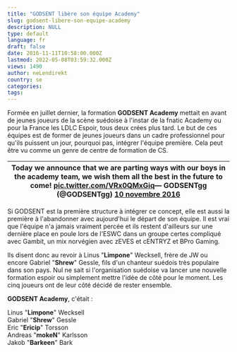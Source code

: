 ```yaml
---
title: "GODSENT libère son équipe Academy"
slug: godsent-libere-son-equipe-academy
description: NULL
type: default
language: fr
draft: false
date: 2016-11-11T10:58:00.000Z
lastmod: 2022-05-08T03:59:32.000Z
views: 1490
author: neLendirekt
country: se
categories:
tags:
---
```

Formée en juillet dernier, la formation **GODSENT Academy** mettait en avant de jeunes joueurs de la scène suédoise à l'instar de la fnatic Academy ou pour la France les LDLC Espoir, tous deux crées plus tard. Le but de ces équipes est de former de jeunes joueurs dans un cadre professionnel pour qu'ils puissent un jour, pourquoi pas, intégrer l'équipe première. Cela peut être vu comme un genre de centre de formation de CS.

| Today we announce that we are parting ways with our boys in the academy team, we wish them all the best in the future to come! [pic.twitter.com/VRx0QMxGiq](https://t.co/VRx0QMxGiq)— GODSENTgg (@GODSENTgg) [10 novembre 2016](https://twitter.com/GODSENTgg/status/796839007846076416) |
| ---------------------------------------------------------------------------------------------------------------------------------------------------------------------------------------------------------------------------------------------------------------------------------------- |

  
Si GODSENT est la première structure à intégrer ce concept, elle est aussi la première à l'abandonner avec aujourd'hui le départ de son équipe. Il est vrai que l'équipe n'a jamais vraiment percée et ils restent d'ailleurs sur une dernière place en poule lors de l'ESWC dans un groupe certes compliqué avec Gambit, un mix norvégien avec zEVES et cENTRYZ et BPro Gaming.

Ils disent donc au revoir à Linus "**Limpone**" Wecksell, frère de JW ou encore Gabriel "**Shrew**" Gessle, fils d'un chanteur suédois très populaire dans son pays. Nul ne sait si l'organisation suédoise va lancer une nouvelle formation espoir ou simplement mettre l'idée de côté pour le moment. Les cinq joueurs ont de leur côté décidé de rester ensemble.

**GODSENT Academy**, c'était :

Linus "**Limpone**" Wecksell  
Gabriel "**Shrew**" Gessle  
Eric "**Ericip**" Torsson  
Andreas "**mokeN**" Karlsson  
Jakob "**Barkeen**" Bark
